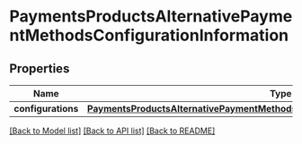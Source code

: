 # PaymentsProductsAlternativePaymentMethodsConfigurationInformation

## Properties
Name | Type | Description | Notes
------------ | ------------- | ------------- | -------------
**configurations** | [**PaymentsProductsAlternativePaymentMethodsConfigurationInformationConfigurations**](PaymentsProductsAlternativePaymentMethodsConfigurationInformationConfigurations.md) |  | [optional] 

[[Back to Model list]](../README.md#documentation-for-models) [[Back to API list]](../README.md#documentation-for-api-endpoints) [[Back to README]](../README.md)


